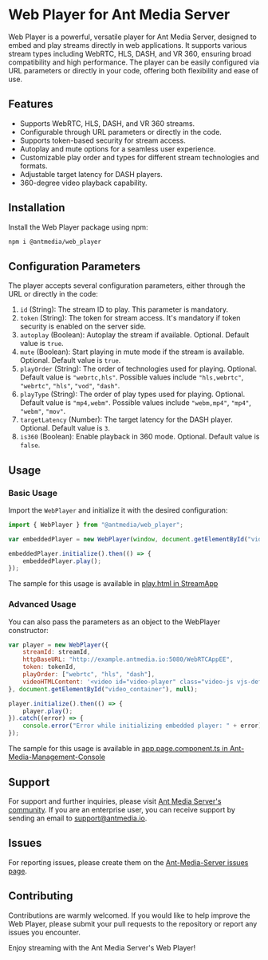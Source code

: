 # Web Player for Ant Media Server

Web Player is a powerful, versatile player for Ant Media Server, designed to embed and play streams directly in web applications. It supports various stream types including WebRTC, HLS, DASH, and VR 360, ensuring broad compatibility and high performance. The player can be easily configured via URL parameters or directly in your code, offering both flexibility and ease of use.

## Features

- Supports WebRTC, HLS, DASH, and VR 360 streams.
- Configurable through URL parameters or directly in the code.
- Supports token-based security for stream access.
- Autoplay and mute options for a seamless user experience.
- Customizable play order and types for different stream technologies and formats.
- Adjustable target latency for DASH players.
- 360-degree video playback capability.

## Installation

Install the Web Player package using npm:

```bash
npm i @antmedia/web_player
```

## Configuration Parameters

The player accepts several configuration parameters, either through the URL or directly in the code:

1. `id` (String): The stream ID to play. This parameter is mandatory.
2. `token` (String): The token for stream access. It's mandatory if token security is enabled on the server side.
3. `autoplay` (Boolean): Autoplay the stream if available. Optional. Default value is `true`.
4. `mute` (Boolean): Start playing in mute mode if the stream is available. Optional. Default value is `true`.
5. `playOrder` (String): The order of technologies used for playing. Optional. Default value is `"webrtc,hls"`. Possible values include `"hls,webrtc"`, `"webrtc"`, `"hls"`, `"vod"`, `"dash"`.
6. `playType` (String): The order of play types used for playing. Optional. Default value is `"mp4,webm"`. Possible values include `"webm,mp4"`, `"mp4"`, `"webm"`, `"mov"`.
7. `targetLatency` (Number): The target latency for the DASH player. Optional. Default value is `3`.
8. `is360` (Boolean): Enable playback in 360 mode. Optional. Default value is `false`.

## Usage

### Basic Usage

Import the `WebPlayer` and initialize it with the desired configuration:

```javascript
import { WebPlayer } from "@antmedia/web_player";

var embeddedPlayer = new WebPlayer(window, document.getElementById("video_container"), document.getElementById("video_info"));

embeddedPlayer.initialize().then(() => {
    embeddedPlayer.play();
});
```

The sample for this usage is available in [play.html in StreamApp](https://github.com/ant-media/StreamApp/blob/master/src/main/webapp/play.html)

### Advanced Usage
You can also pass the parameters as an object to the WebPlayer constructor:

```javascript
var player = new WebPlayer({
    streamId: streamId,
    httpBaseURL: "http://example.antmedia.io:5080/WebRTCAppEE",
    token: tokenId,
    playOrder: ["webrtc", "hls", "dash"],
    videoHTMLContent: '<video id="video-player" class="video-js vjs-default-skin vjs-big-play-centered" controls playsinline style="width:100%;height:100%"></video>',
}, document.getElementById("video_container"), null);

player.initialize().then(() => {
    player.play();
}).catch((error) => {
    console.error("Error while initializing embedded player: " + error);
});
```

The sample for this usage is available in [app.page.component.ts in Ant-Media-Management-Console](https://github.com/ant-media/Ant-Media-Management-Console/blob/master/src/app/app.page/app.page.component.ts)


## Support
For support and further inquiries, please visit [Ant Media Server's community](https://github.com/orgs/ant-media/discussions). If you are an enterprise user, you can receive support by sending an email to support@antmedia.io.

## Issues
For reporting issues, please create them on the [Ant-Media-Server issues page](https://github.com/ant-media/Ant-Media-Server/issues).

## Contributing
Contributions are warmly welcomed. If you would like to help improve the Web Player, please submit your pull requests to the repository or report any issues you encounter.

Enjoy streaming with the Ant Media Server's Web Player!

